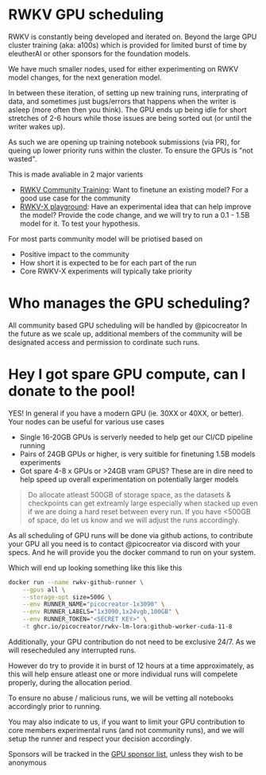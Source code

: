 # RWKV GPU scheduling

RWKV is constantly being developed and iterated on. Beyond the large GPU cluster training (aka: a100s) which is provided for limited burst of time by eleutherAI or other sponsors for the foundation models.

We have much smaller nodes, used for either experimenting on RWKV model changes, for the next generation model.

In between these iteration, of setting up new training runs, interprating of data, and sometimes just bugs/errors that happens when the writer is asleep (more often then you think). The GPU ends up being idle for short stretches of 2-6 hours while those issues are being sorted out (or until the writer wakes up).

As such we are opening up training notebook submissions (via PR), for queing up lower priority runs within the cluster. To ensure the GPUs is "not wasted".

This is made avaliable in 2 major varients

- [RWKV Community Training](./RWKV-community-training.md): Want to finetune an existing model? For a good use case for the community
- [RWKV-X playground](./RWKV-x-playground-training.md): Have an experimental idea that can help improve the model? Provide the code change, and we will try to run a 0.1 - 1.5B model for it. To test your hypothesis.

For most parts community model will be priotised based on
- Positive impact to the community
- How short it is expected to be for each part of the run
- Core RWKV-X experiments will typically take priority

# Who manages the GPU scheduling?

All community based GPU scheduling will be handled by @picocreator
In the future as we scale up, additional members of the community will be designated access and permission to cordinate such runs.

# Hey I got spare GPU compute, can I donate to the pool!

YES! In general if you have a modern GPU (ie. 30XX or 40XX, or better). Your nodes can be useful for various use cases

- Single 16-20GB GPUs is serverly needed to help get our CI/CD pipeline running
- Pairs of 24GB GPUs or higher, is very suitible for finetuning 1.5B models experiments
- Got spare 4-8 x GPUs or >24GB vram GPUS? These are in dire need to help speed up overall experimentation on potentially larger models

> Do allocate atleast 500GB of storage space, as the datasets & checkpoints can get extreamly large especially when stacked up
> even if we are doing a hard reset between every run. If you have <500GB of space, do let us know and we will adjust the runs accordingly.

As all scheduling of GPU runs will be done via github actions, to contribute your GPU all you need is to contact @picocreator via discord with your specs. And he will provide you the docker command to run on your system. 

Which will end up looking something like this like this

```bash
docker run --name rwkv-github-runner \
    --gpus all \
    --storage-opt size=500G \
    --env RUNNER_NAME="picocreator-1x3090" \
    --env RUNNER_LABELS="1x3090,1x24vgb,100GB" \
    --env RUNNER_TOKEN="<SECRET KEY>" \
    -t ghcr.io/picocreator/rwkv-lm-lora:github-worker-cuda-11-8
```

Additionally, your GPU contribution do not need to be exclusive 24/7. As we will resecheduled any interrupted runs.

However do try to provide it in burst of 12 hours at a time approximately, as this will help ensure atleast one or more individual runs will compelete properly, during the allocation period.

To ensure no abuse / malicious runs, we will be vetting all notebooks accordingly prior to running.

You may also indicate to us, if you want to limit your GPU contribution to core members experimental runs (and not community runs), and we will setup the runner and respect your decision accordingly.

Sponsors will be tracked in the [GPU sponsor list](./GPU-sponsor-list.md), unless they wish to be anonymous